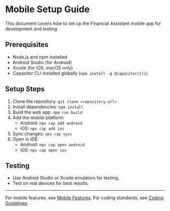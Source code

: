 # Mobile Setup Guide

This document covers how to set up the Financial Assistant mobile app for development and testing.

## Prerequisites
- Node.js and npm installed
- Android Studio (for Android)
- Xcode (for iOS, macOS only)
- Capacitor CLI installed globally (`npm install -g @capacitor/cli`)

## Setup Steps
1. Clone the repository: `git clone <repository-url>`
2. Install dependencies: `npm install`
3. Build the web app: `npm run build`
4. Add the mobile platform:
   - Android: `npx cap add android`
   - iOS: `npx cap add ios`
5. Sync changes: `npx cap sync`
6. Open in IDE:
   - Android: `npx cap open android`
   - iOS: `npx cap open ios`

## Testing
- Use Android Studio or Xcode emulators for testing.
- Test on real devices for best results.

---

For mobile features, see [Mobile Features](./features.md).
For coding standards, see [Coding Guidelines](../CODING_GUIDELINES.md). 